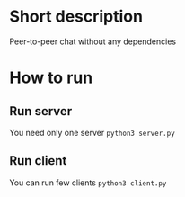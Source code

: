 # Short description
Peer-to-peer chat without any dependencies

# How to run
## Run server
You need only one server
`python3 server.py`

## Run client
You can run few clients 
`python3 client.py`
